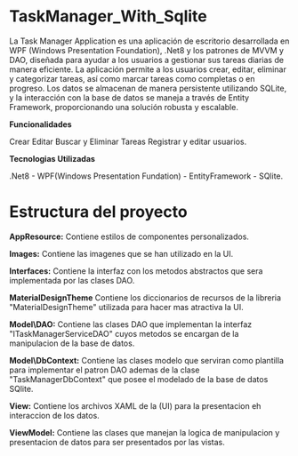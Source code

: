 # TaskManager_With_Sqlite
La Task Manager Application es una aplicación de escritorio desarrollada en WPF (Windows Presentation Foundation), .Net8 y los patrones de MVVM y DAO, diseñada para ayudar a los usuarios a gestionar sus tareas diarias de manera eficiente. La aplicación permite a los usuarios crear, editar, eliminar y categorizar tareas, así como marcar tareas como completas o en progreso. Los datos se almacenan de manera persistente utilizando SQLite, y la interacción con la base de datos se maneja a través de Entity Framework, proporcionando una solución robusta y escalable.

**Funcionalidades**

Crear Editar Buscar y Eliminar Tareas
Registrar y editar usuarios.

**Tecnologias Utilizadas**

.Net8 - WPF(Windows Presentation Fundation) - EntityFramework - SQlite.

# Estructura del proyecto

**AppResource:** Contiene estilos de componentes personalizados.

**Images:** Contiene las imagenes que se han utilizado en la UI.

**Interfaces:** Contiene la interfaz con los metodos abstractos que sera implementada por las clases DAO.

**MaterialDesignTheme** Contiene los diccionarios de recursos de la libreria "MaterialDesignTheme" utilizada para hacer mas atractiva la UI.

**Model\DAO:** Contiene las clases DAO que implementan la interfaz "ITaskManagerServiceDAO" cuyos metodos se encargan de la manipulacion de la base de datos.

**Model\DbContext:** Contiene las clases modelo que serviran como plantilla para implementar el patron DAO ademas de la clase "TaskManagerDbContext" que posee el modelado de la base de datos SQlite.

**View:** Contiene los archivos XAML de la (UI) para la presentacion eh interaccion de los datos.

**ViewModel:** Contiene las clases que manejan la logica de manipulacion y presentacion de datos para ser presentados por las vistas.





